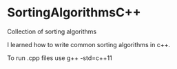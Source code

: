 # SortingAlgorithmsC++
Collection of sorting algorithms

I learned how to write common sorting algorithms in c++.

To run .cpp files use g++ -std=c++11

